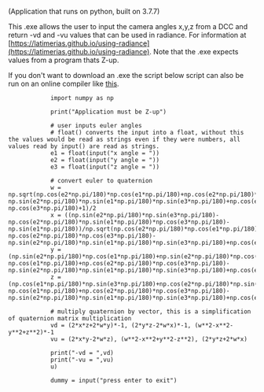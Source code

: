 
(Application that runs on python, built on 3.7.7)

This .exe allows the user to input the camera angles x,y,z from a DCC and return -vd and -vu values that can be used in radiance. For information at [https://latimerias.github.io/using-radiance](https://latimerias.github.io/using-radiance). Note that the .exe expects values from a program thats Z-up.

If you don't want to download an .exe the script below script can also be run on an online compiler like [this](https://www.online-python.com/online_python_compiler).

                import numpy as np
                
                print("Application must be Z-up")
                
                # user inputs euler angles
                # float() converts the input into a float, without this the values would be read as strings even if they were numbers, all values read by input() are read as strings.
                e1 = float(input("x angle = "))
                e2 = float(input("y angle = "))
                e3 = float(input("z angle = "))

                # convert euler to quaternion
                w = np.sqrt(np.cos(e2*np.pi/180)*np.cos(e1*np.pi/180)+np.cos(e2*np.pi/180)*np.cos(e3*np.pi/180)-np.sin(e2*np.pi/180)*np.sin(e1*np.pi/180)*np.sin(e3*np.pi/180)+np.cos(e1*np.pi/180)* np.cos(e3*np.pi/180)+1)/2
                x = ((np.sin(e2*np.pi/180)*np.sin(e3*np.pi/180)-np.cos(e2*np.pi/180)*np.sin(e1*np.pi/180)*np.cos(e3*np.pi/180)-np.sin(e1*np.pi/180))/np.sqrt(np.cos(e2*np.pi/180)*np.cos(e1*np.pi/180)+ np.cos(e2*np.pi/180)*np.cos(e3*np.pi/180)-np.sin(e2*np.pi/180)*np.sin(e1*np.pi/180)*np.sin(e3*np.pi/180)+np.cos(e1*np.pi/180)*np.cos(e3*np.pi/180)+1)/2)*-1
                y = (np.sin(e2*np.pi/180)*np.cos(e1*np.pi/180)+np.sin(e2*np.pi/180)*np.cos(e3*np.pi/180)+np.cos(e2*np.pi/180)*np.sin(e1*np.pi/180)*np.sin(e3*np.pi/180))/np.sqrt(np.cos(e2*np.pi/180)* np.cos(e1*np.pi/180)+np.cos(e2*np.pi/180)*np.cos(e3*np.pi/180)-np.sin(e2*np.pi/180)*np.sin(e1*np.pi/180)*np.sin(e3*np.pi/180)+np.cos(e1*np.pi/180)*np.cos(e3*np.pi/180)+1)/2
                z = (np.cos(e1*np.pi/180)*np.sin(e3*np.pi/180)+np.cos(e2*np.pi/180)*np.sin(e3*np.pi/180)+np.sin(e2*np.pi/180)*np.sin(e1*np.pi/180)*np.cos(e3*np.pi/180))/np.sqrt(np.cos(e2*np.pi/180)* np.cos(e1*np.pi/180)+np.cos(e2*np.pi/180)*np.cos(e3*np.pi/180)-np.sin(e2*np.pi/180)*np.sin(e1*np.pi/180)*np.sin(e3*np.pi/180)+np.cos(e1*np.pi/180)*np.cos(e3*np.pi/180)+1)/2

                # multiply quaternion by vector, this is a simplification of quaternion matrix multiplication 
                vd = (2*x*z+2*w*y)*-1, (2*y*z-2*w*x)*-1, (w**2-x**2-y**2+z**2)*-1
                vu = (2*x*y-2*w*z), (w**2-x**2+y**2-z**2), (2*y*z+2*w*x)

                print("-vd = ",vd)
                print("-vu = ",vu)
                u)

                dummy = input("press enter to exit")
